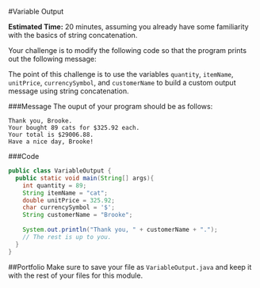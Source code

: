 #Variable Output

**Estimated Time:** 20 minutes, assuming you already have some familiarity with the basics of string concatenation.

Your challenge is to modify the following code so that the program prints out the following message:

The point of this challenge is to use the variables `quantity`, `itemName`, `unitPrice`, `currencySymbol`, and `customerName` to build a custom output message using string concatenation.

###Message
The ouput of your program should be as follows:

```
Thank you, Brooke.
Your bought 89 cats for $325.92 each.
Your total is $29006.88.
Have a nice day, Brooke!
```

###Code

```java
public class VariableOutput {
  public static void main(String[] args){
    int quantity = 89;
    String itemName = "cat";
    double unitPrice = 325.92;
    char currencySymbol = '$';
    String customerName = "Brooke";
    
    System.out.println("Thank you, " + customerName + ".");
    // The rest is up to you.
  }
}
```

##Portfolio
Make sure to save your file as `VariableOutput.java` and keep it with the rest of your files for this module.
